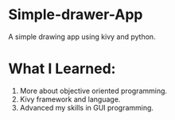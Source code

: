 # Simple-drawer-App
A simple drawing app using kivy and python.
# What I Learned:
1. More about objective oriented programming.
1. Kivy framework and language.
1. Advanced my skills in GUI programming.
